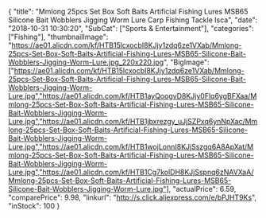 {
	"title": "Mmlong 25pcs Set Box Soft Baits Artificial Fishing Lures MSB65 Silicone Bait Wobblers Jigging Worm Lure Carp Fishing Tackle Isca",
	"date": "2018-10-31 10:30:20",
	"SubCat": ["Sports & Entertainment"],
	"categories": ["Fishing"],
	"thumbnailImage": "https://ae01.alicdn.com/kf/HTB15lcxocbI8KJjy1zdq6ze1VXab/Mmlong-25pcs-Set-Box-Soft-Baits-Artificial-Fishing-Lures-MSB65-Silicone-Bait-Wobblers-Jigging-Worm-Lure.jpg_220x220.jpg",
	"BigImage": ["https://ae01.alicdn.com/kf/HTB15lcxocbI8KJjy1zdq6ze1VXab/Mmlong-25pcs-Set-Box-Soft-Baits-Artificial-Fishing-Lures-MSB65-Silicone-Bait-Wobblers-Jigging-Worm-Lure.jpg","https://ae01.alicdn.com/kf/HTB1ayQoogvD8KJjy0Flq6ygBFXaa/Mmlong-25pcs-Set-Box-Soft-Baits-Artificial-Fishing-Lures-MSB65-Silicone-Bait-Wobblers-Jigging-Worm-Lure.jpg","https://ae01.alicdn.com/kf/HTB1jbxrezgy_uJjSZPxq6ynNpXac/Mmlong-25pcs-Set-Box-Soft-Baits-Artificial-Fishing-Lures-MSB65-Silicone-Bait-Wobblers-Jigging-Worm-Lure.jpg","https://ae01.alicdn.com/kf/HTB1wojLonnI8KJjSszgq6A8ApXat/Mmlong-25pcs-Set-Box-Soft-Baits-Artificial-Fishing-Lures-MSB65-Silicone-Bait-Wobblers-Jigging-Worm-Lure.jpg","https://ae01.alicdn.com/kf/HTB1Cg7kolDH8KJjSspnq6zNAVXaA/Mmlong-25pcs-Set-Box-Soft-Baits-Artificial-Fishing-Lures-MSB65-Silicone-Bait-Wobblers-Jigging-Worm-Lure.jpg"],
	"actualPrice": 6.59,
	"comparePrice": 9.98,
	"linkurl": "http://s.click.aliexpress.com/e/bPJHT9Ks",
	"inStock": 100
}
